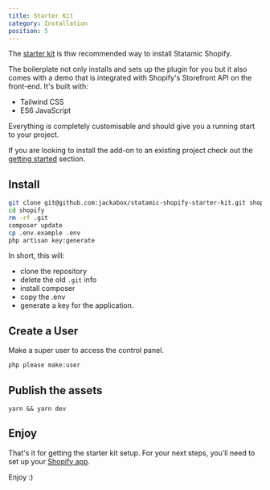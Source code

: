 ```yaml
---
title: Starter Kit
category: Installation
position: 5
---
```


The [starter kit](https://github.com/jackabox/statamic-shopify-starter-kit) is thw recommended way to install Statamic Shopify.

The boilerplate not only installs and sets up the plugin for you but it also comes with a demo that is integrated with Shopify's Storefront API on the front-end. It's built with:

- Tailwind CSS
- ES6 JavaScript

Everything is completely customisable and should give you a running start to your project.

If you are looking to install the add-on to an existing project check out the [getting started](frontend/getting-started) section.


## Install

```bash
git clone git@github.com:jackabox/statamic-shopify-starter-kit.git shopify
cd shopify
rm -rf .git
composer update
cp .env.example .env
php artisan key:generate
```

In short, this will:

- clone the repository
- delete the old `.git` info
- install composer
- copy the .env
- generate a key for the application.

## Create a User

Make a super user to access the control panel.

```bash
php please make:user
```

## Publish the assets

```
yarn && yarn dev
```

## Enjoy

That's it for getting the starter kit setup. For your next steps, you'll need to set up your [Shopify app](setup#creating-a-shopify-app).

Enjoy :)
